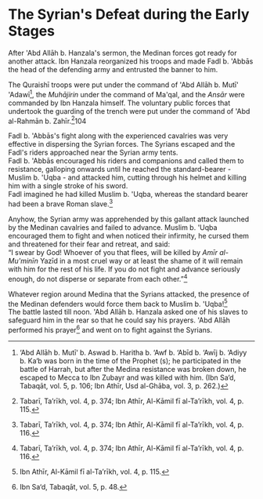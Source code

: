 The Syrian's Defeat during the Early Stages
===========================================

After 'Abd Allāh b. Hanzala's sermon, the Medinan forces got ready for
another attack. Ibn Hanzala reorganized his troops and made Fadl b.
'Abbās the head of the defending army and entrusted the banner to him.

The Quraishī troops were put under the command of 'Abd Allāh b. Mutī'
'Adawī[^1], the *Muhājirin* under the command of Ma'qal, and the *Ansār*
were commanded by Ibn Hanzala himself. The voluntary public forces that
undertook the guarding of the trench were put under the command of 'Abd
al-Rahmān b. Zahīr.[^2]104

Fadl b. 'Abbās's fight along with the experienced cavalries was very
effective in dispersing the Syrian forces. The Syrians escaped and the
Fadl's riders approached near the Syrian army tents.  
 Fadl b. 'Abbās encouraged his riders and companions and called them to
resistance, galloping onwards until he reached the standard-bearer -
Muslim b. 'Uqba - and attacked him, cutting through his helmet and
killing him with a single stroke of his sword.  
 Fadl imagined he had killed Muslim b. 'Uqba, whereas the standard
bearer had been a brave Roman slave.[^3]

Anyhow, the Syrian army was apprehended by this gallant attack launched
by the Medinan cavalries and failed to advance. Muslim b. 'Uqba
encouraged them to fight and when noticed their infirmity, he cursed
them and threatened for their fear and retreat, and said:  
 “I swear by God! Whoever of you that flees, will be killed by *Amīr
al-Mu'minīn* Yazīd in a most cruel way or at least the shame of it will
remain with him for the rest of his life. If you do not fight and
advance seriously enough, do not disperse or separate from each
other.”[^4]

Whatever region around Medina that the Syrians attacked, the presence of
the Medinan defenders would force them back to Muslim b. 'Uqba![^5]  
 The battle lasted till noon. 'Abd Allāh b. Hanzala asked one of his
slaves to safeguard him in the rear so that he could say his prayers.
'Abd Allāh performed his prayer[^6] and went on to fight against the
Syrians.

[^1]: ‘Abd Allāh b. Mutī‘ b. Aswad b. Haritha b. ‘Awf b. ‘Abīd b. ‘Awīj
b. ‘Adiyy b. Ka‘b was born in the time of the Prophet (s); he
participated in the battle of Harrah, but after the Medina resistance
was broken down, he escaped to Mecca to Ibn Zubayr and was killed with
him. (Ibn Sa‘d, Tabaqāt, vol. 5, p. 106; Ibn Athīr, Usd al-Ghāba, vol.
3, p. 262.)

[^2]: Tabarī, Ta’rīkh, vol. 4, p. 374; Ibn Athīr, Al-Kāmil fī
al-Ta’rīkh, vol. 4, p. 115.

[^3]: Tabarī, Ta’rīkh, vol. 4, p. 374; Ibn Athīr, Al-Kāmil fī
al-Ta’rīkh, vol. 4, p. 116.

[^4]: Tabarī, Ta’rīkh, vol. 4, p. 374; Ibn Athīr, Al-Kāmil fī
al-Ta’rīkh, vol. 4, p. 116.

[^5]: Ibn Athīr, Al-Kāmil fī al-Ta’rīkh, vol. 4, p. 115.

[^6]: Ibn Sa‘d, Tabaqāt, vol. 5, p. 48.


